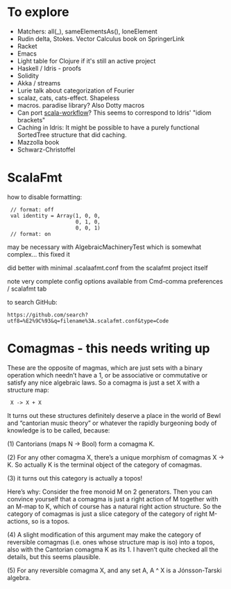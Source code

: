 # To explore

- Matchers: all(_), sameElementsAs(), loneElement
- Rudin delta, Stokes. Vector Calculus book on SpringerLink
- Racket
- Emacs
- Light table for Clojure if it's still an active project
- Haskell / Idris - proofs
- Solidity
- Akka / streams
- Lurie talk about categorization of Fourier
- scalaz, cats, cats-effect. Shapeless
- macros. paradise library? Also Dotty macros
- Can port [scala-workflow](http://www.cse.chalmers.se/~evgenyk/papers/scala-workflow.pdf)?
    This seems to correspond to Idris' "idiom brackets"
- Caching in Idris: It might be possible to have a purely functional SortedTree structure that did caching.    
- Mazzolla book
- Schwarz-Christoffel

 # ScalaFmt
 
 how to disable formatting:
 
     // format: off
     val identity = Array(1, 0, 0,
                          0, 1, 0,
                          0, 0, 1)
     // format: on

may be necessary with AlgebraicMachineryTest which is somewhat complex...
this fixed it     

did better with minimal .scalaafmt.conf from the scalafmt project itself

note very complete config options available from Cmd-comma preferences / scalafmt tab

to search GitHub:

    https://github.com/search?utf8=%E2%9C%93&q=filename%3A.scalafmt.conf&type=Code
    
# Comagmas - this needs writing up

These are the opposite of magmas, which are just sets with a binary operation which 
needn’t have a 1, or be associative or commutative or satisfy any nice algebraic laws. 
So a comagma is just a set X with a structure map:

     X -> X + X

It turns out these structures definitely deserve a place in the world of Bewl and 
“cantorian music theory” or whatever the rapidly burgeoning body of knowledge is to 
be called, because:

(1) Cantorians (maps N -> Bool) form a comagma K.

(2) For any other comagma X, there’s a unique morphism of comagmas X -> K. So actually K is the terminal object of the category of comagmas. 

(3) it turns out this category is actually a topos!

Here’s why: Consider the free monoid M on 2 generators. 
Then you can convince yourself that a comagma is just a right action of M together 
with an M-map to K, which of course has a natural right action structure. 
So the category of comagmas is just a slice category of the category of 
right M-actions, so is a topos. 

(4) A slight modification of this argument may make the category of reversible
comagmas (i.e. ones whose structure map is iso) into a topos, also with the 
Cantorian comagma K as its 1. I haven’t quite checked all the details, but 
this seems plausible. 

(5) For any reversible comagma X, and any set A, A ^ X is a Jónsson-Tarski algebra.
